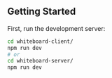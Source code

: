 ## Getting Started

First, run the development server:

```bash 
cd whiteboard-client/
npm run dev
# or
cd whiteboard-server/
npm run dev
```